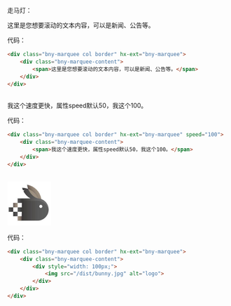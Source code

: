 <p>走马灯：</p>
<div class="bny-marquee col border" hx-ext="bny-marquee">
    <div class="bny-marquee-content">
        <span>这里是您想要滚动的文本内容，可以是新闻、公告等。</span>
    </div>
</div>

代码：

```html
<div class="bny-marquee col border" hx-ext="bny-marquee">
    <div class="bny-marquee-content">
        <span>这里是您想要滚动的文本内容，可以是新闻、公告等。</span>
    </div>
</div>
```

<br>
<div class="bny-marquee col border" hx-ext="bny-marquee" speed="100">
    <div class="bny-marquee-content">
        <span>我这个速度更快，属性speed默认50，我这个100。</span>
    </div>
</div>

代码：

```html
<div class="bny-marquee col border" hx-ext="bny-marquee" speed="100">
    <div class="bny-marquee-content">
        <span>我这个速度更快，属性speed默认50，我这个100。</span>
    </div>
</div>
```

<br>
<div class="bny-marquee col border" hx-ext="bny-marquee">
    <div class="bny-marquee-content">
        <div style="width: 100px;">
            <img src="/dist/bunny.jpg" alt="logo">
        </div>
    </div>
</div>

代码：

```html
<div class="bny-marquee col border" hx-ext="bny-marquee">
    <div class="bny-marquee-content">
        <div style="width: 100px;">
            <img src="/dist/bunny.jpg" alt="logo">
        </div>
    </div>
</div>
```